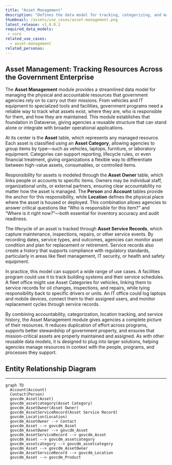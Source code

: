 ```yaml
---
title: "Asset Management"
description: "Defines the data model for tracking, categorizing, and managing physical and accountable assets across agencies, including asset ownership, location, and service history."
thumbnail: /assets/use_cases/asset-management.png
latest_release: v1.0.0.2
required_data_models:
 - core
related_use_cases:
  - asset-management
related_personas:
---
```


## Asset Management: Tracking Resources Across the Government Enterprise

The **Asset Management** module provides a streamlined data model for managing the physical and accountable resources that government agencies rely on to carry out their missions. From vehicles and IT equipment to specialized tools and facilities, government programs need a reliable way to track what assets exist, where they are, who is responsible for them, and how they are maintained. This module establishes that foundation in Dataverse, giving agencies a reusable structure that can stand alone or integrate with broader operational applications.

At its center is the **Asset** table, which represents any managed resource. Each asset is classified using an **Asset Category**, allowing agencies to group items by type—such as vehicles, laptops, furniture, or laboratory equipment. Categories can support reporting, lifecycle rules, or even financial treatment, giving organizations a flexible way to differentiate between high-value assets, consumables, or controlled items.

Responsibility for assets is modeled through the **Asset Owner** table, which links people or accounts to specific items. Owners may be individual staff, organizational units, or external partners, ensuring clear accountability no matter how the asset is managed. The **Person** and **Account** tables provide the anchor for this responsibility, while **Location** defines the physical place where the asset is housed or deployed. This combination allows agencies to answer critical questions like “Who is responsible for this item?” and “Where is it right now?”—both essential for inventory accuracy and audit readiness.

The lifecycle of an asset is tracked through **Asset Service Records**, which capture maintenance, inspections, repairs, or other service events. By recording dates, service types, and outcomes, agencies can monitor asset condition and plan for replacement or retirement. Service records also create a history that supports compliance with regulatory standards, particularly in areas like fleet management, IT security, or health and safety equipment.

In practice, this model can support a wide range of use cases. A facilities program could use it to track building systems and their service schedules. A fleet office might use Asset Categories for vehicles, linking them to service records for oil changes, inspections, and repairs, while tying responsibility back to specific drivers or units. An IT office could log laptops and mobile devices, connect them to their assigned users, and monitor replacement cycles through service records.

By combining accountability, categorization, location tracking, and service history, the Asset Management module gives agencies a complete picture of their resources. It reduces duplication of effort across programs, supports better stewardship of government property, and ensures that mission-critical assets are properly maintained and assigned. As with other reusable data models, it is designed to plug into larger solutions, helping agencies manage resources in context with the people, programs, and processes they support.

## Entity Relationship Diagram
---

```mermaid
graph TD
  Account(Account)
  Contact(Person)
  govcdm_Asset(Asset)
  govcdm_assetcategory(Asset Category)
  govcdm_AssetOwner(Asset Owner)
  govcdm_AssetServiceRecord(Asset Service Record)
  govcdm_Location(Location)
  govcdm_AssetOwner --> Contact
  govcdm_Asset --> govcdm_Asset
  govcdm_AssetOwner --> govcdm_Asset
  govcdm_AssetServiceRecord --> govcdm_Asset
  govcdm_Asset --> govcdm_assetcategory
  govcdm_assetcategory --> govcdm_assetcategory
  govcdm_Asset --> govcdm_AssetOwner
  govcdm_AssetServiceRecord --> govcdm_Location
  govcdm_Asset --> govcdm_Product

```
